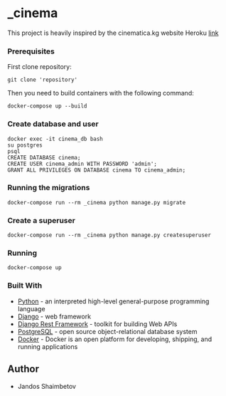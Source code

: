 # _cinema

This project is heavily inspired by the cinematica.kg website
Heroku [link]()

### Prerequisites	

First clone repository:
```
git clone 'repository'
```
Then you need to build containers with the following command:
```
docker-compose up --build
```
### Create database and user
```
docker exec -it cinema_db bash
su postgres
psql
CREATE DATABASE cinema;
CREATE USER cinema_admin WITH PASSWORD 'admin';
GRANT ALL PRIVILEGES ON DATABASE cinema TO cinema_admin;
```
### Running the migrations
```
docker-compose run --rm _cinema python manage.py migrate
```
### Create a superuser
```
docker-compose run --rm _cinema python manage.py createsuperuser
```
### Running 
```
docker-compose up
```
### Built With

* [Python](https://www.python.org) - an interpreted high-level general-purpose programming language
* [Django](https://docs.djangoproject.com/en/3.2/) - web framework
* [Django Rest Framework](https://www.django-rest-framework.org) - toolkit for building Web APIs
* [PostgreSQL](https://www.postgresql.org) - open source object-relational database system
* [Docker](https://www.docker.com) - Docker is an open platform for developing, shipping, and running applications


## Author

* Jandos Shaimbetov
